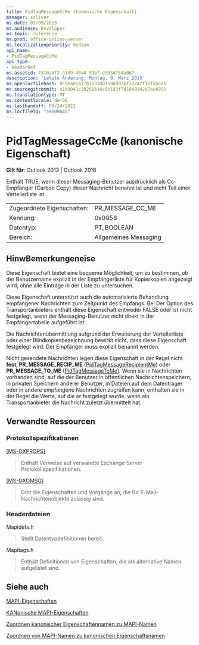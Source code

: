 ```yaml
---
title: PidTagMessageCcMe (kanonische Eigenschaft)
manager: soliver
ms.date: 03/09/2015
ms.audience: Developer
ms.topic: reference
ms.prod: office-online-server
ms.localizationpriority: medium
api_name:
- PidTagMessageCcMe
api_type:
- HeaderDef
ms.assetid: 7310a0f2-a109-40a4-99bf-e963d754a067
description: 'Letzte Änderung: Montag, 9. März 2015'
ms.openlocfilehash: 9c9eae5a17b1533d0159dd07bf3224ff1efdacab
ms.sourcegitcommit: a1d9041c20256616c9c183f7d1049142a7ac6991
ms.translationtype: MT
ms.contentlocale: de-DE
ms.lasthandoff: 09/24/2021
ms.locfileid: "59609845"
---
```

# <a name="pidtagmessageccme-canonical-property"></a>PidTagMessageCcMe (kanonische Eigenschaft)

  
  
**Gilt für**: Outlook 2013 | Outlook 2016 
  
Enthält TRUE, wenn dieser Messaging-Benutzer ausdrücklich als Cc-Empfänger (Carbon Copy) dieser Nachricht benannt ist und nicht Teil einer Verteilerliste ist. 
  
|||
|:-----|:-----|
|Zugeordnete Eigenschaften:  <br/> |PR_MESSAGE_CC_ME  <br/> |
|Kennung:  <br/> |0x0058  <br/> |
|Datentyp:  <br/> |PT_BOOLEAN  <br/> |
|Bereich:  <br/> |Allgemeines Messaging  <br/> |
   
## <a name="remarks"></a>HinwBemerkungeneise

Diese Eigenschaft bietet eine bequeme Möglichkeit, um zu bestimmen, ob der Benutzername explizit in der Empfängerliste für Kopierkopien angezeigt wird, ohne alle Einträge in der Liste zu untersuchen. 
  
Diese Eigenschaft unterstützt auch die automatisierte Behandlung empfangener Nachrichten zum Zeitpunkt des Empfangs. Bei Der Option des Transportanbieters enthält diese Eigenschaft entweder FALSE oder ist nicht festgelegt, wenn der Messaging-Benutzer nicht direkt in der Empfängertabelle aufgeführt ist. 
  
Die Nachrichtenübermittlung aufgrund der Erweiterung der Verteilerliste oder einer Blindkopienbezeichnung bewirkt nicht, dass diese Eigenschaft festgelegt wird. Der Empfänger muss explizit benannt werden. 
  
Nicht gesendete Nachrichten legen diese Eigenschaft in der Regel nicht **fest, PR_MESSAGE_RECIP_ME** ([PidTagMessageRecipientMe](pidtagmessagerecipientme-canonical-property.md)) oder **PR_MESSAGE_TO_ME** ([PidTagMessageToMe](pidtagmessagetome-canonical-property.md)). Wenn sie in Nachrichten vorhanden sind, auf die der Benutzer in öffentlichen Nachrichtenspeichern, in privaten Speichern anderer Benutzer, in Dateien auf dem Datenträger oder in andere empfangene Nachrichten zugreifen kann, enthalten sie in der Regel die Werte, auf die er festgelegt wurde, wenn ein Transportanbieter die Nachricht zuletzt übermittelt hat. 
  
## <a name="related-resources"></a>Verwandte Ressourcen

### <a name="protocol-specifications"></a>Protokollspezifikationen

[[MS-OXPROPS]](https://msdn.microsoft.com/library/f6ab1613-aefe-447d-a49c-18217230b148%28Office.15%29.aspx)
  
> Enthält Verweise auf verwandte Exchange Server Protokollspezifikationen.
    
[[MS-OXOMSG]](https://msdn.microsoft.com/library/daa9120f-f325-4afb-a738-28f91049ab3c%28Office.15%29.aspx)
  
> Gibt die Eigenschaften und Vorgänge an, die für E-Mail-Nachrichtenobjekte zulässig sind.
    
### <a name="header-files"></a>Headerdateien

Mapidefs.h
  
> Stellt Datentypdefinitionen bereit.
    
Mapitags.h
  
> Enthält Definitionen von Eigenschaften, die als alternative Namen aufgelistet sind.
    
## <a name="see-also"></a>Siehe auch



[MAPI-Eigenschaften](mapi-properties.md)
  
[KANonische MAPI-Eigenschaften](mapi-canonical-properties.md)
  
[Zuordnen kanonischer Eigenschaftennamen zu MAPI-Namen](mapping-canonical-property-names-to-mapi-names.md)
  
[Zuordnen von MAPI-Namen zu kanonischen Eigenschaftsnamen](mapping-mapi-names-to-canonical-property-names.md)

